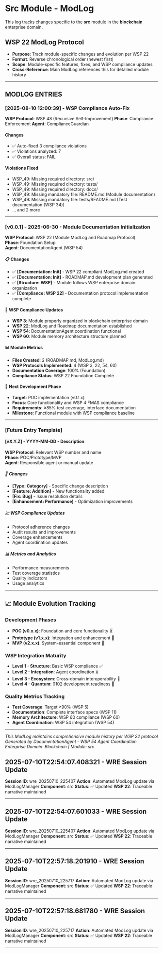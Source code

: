 # Src Module - ModLog

This log tracks changes specific to the **src** module in the **blockchain** enterprise domain.

## WSP 22 ModLog Protocol
- **Purpose**: Track module-specific changes and evolution per WSP 22
- **Format**: Reverse chronological order (newest first)
- **Scope**: Module-specific features, fixes, and WSP compliance updates
- **Cross-Reference**: Main ModLog references this for detailed module history

---

## MODLOG ENTRIES


### [2025-08-10 12:00:39] - WSP Compliance Auto-Fix
**WSP Protocol**: WSP 48 (Recursive Self-Improvement)
**Phase**: Compliance Enforcement
**Agent**: ComplianceGuardian

#### Changes
- ✅ Auto-fixed 3 compliance violations
- ✅ Violations analyzed: 7
- ✅ Overall status: FAIL

#### Violations Fixed
- WSP_49: Missing required directory: src/
- WSP_49: Missing required directory: tests/
- WSP_49: Missing required directory: docs/
- WSP_49: Missing mandatory file: README.md (Module documentation)
- WSP_49: Missing mandatory file: tests/README.md (Test documentation (WSP 34))
- ... and 2 more

---

### [v0.0.1] - 2025-06-30 - Module Documentation Initialization
**WSP Protocol**: WSP 22 (Module ModLog and Roadmap Protocol)  
**Phase**: Foundation Setup  
**Agent**: DocumentationAgent (WSP 54)

#### 📋 Changes
- ✅ **[Documentation: Init]** - WSP 22 compliant ModLog.md created
- ✅ **[Documentation: Init]** - ROADMAP.md development plan generated  
- ✅ **[Structure: WSP]** - Module follows WSP enterprise domain organization
- ✅ **[Compliance: WSP 22]** - Documentation protocol implementation complete

#### 🎯 WSP Compliance Updates
- **WSP 3**: Module properly organized in blockchain enterprise domain
- **WSP 22**: ModLog and Roadmap documentation established
- **WSP 54**: DocumentationAgent coordination functional
- **WSP 60**: Module memory architecture structure planned

#### 📊 Module Metrics
- **Files Created**: 2 (ROADMAP.md, ModLog.md)
- **WSP Protocols Implemented**: 4 (WSP 3, 22, 54, 60)
- **Documentation Coverage**: 100% (Foundation)
- **Compliance Status**: WSP 22 Foundation Complete

#### 🚀 Next Development Phase
- **Target**: POC implementation (v0.1.x)
- **Focus**: Core functionality and WSP 4 FMAS compliance
- **Requirements**: ≥85% test coverage, interface documentation
- **Milestone**: Functional module with WSP compliance baseline

---

### [Future Entry Template]

#### [vX.Y.Z] - YYYY-MM-DD - Description
**WSP Protocol**: Relevant WSP number and name  
**Phase**: POC/Prototype/MVP  
**Agent**: Responsible agent or manual update

##### 🔧 Changes
- **[Type: Category]** - Specific change description
- **[Feature: Addition]** - New functionality added
- **[Fix: Bug]** - Issue resolution details  
- **[Enhancement: Performance]** - Optimization improvements

##### 📈 WSP Compliance Updates
- Protocol adherence changes
- Audit results and improvements
- Coverage enhancements
- Agent coordination updates

##### 📊 Metrics and Analytics
- Performance measurements
- Test coverage statistics
- Quality indicators
- Usage analytics

---

## 📈 Module Evolution Tracking

### Development Phases
- **POC (v0.x.x)**: Foundation and core functionality ⏳
- **Prototype (v1.x.x)**: Integration and enhancement 🔮  
- **MVP (v2.x.x)**: System-essential component 🔮

### WSP Integration Maturity
- **Level 1 - Structure**: Basic WSP compliance ✅
- **Level 2 - Integration**: Agent coordination ⏳
- **Level 3 - Ecosystem**: Cross-domain interoperability 🔮
- **Level 4 - Quantum**: 0102 development readiness 🔮

### Quality Metrics Tracking
- **Test Coverage**: Target ≥90% (WSP 5)
- **Documentation**: Complete interface specs (WSP 11)
- **Memory Architecture**: WSP 60 compliance (WSP 60)
- **Agent Coordination**: WSP 54 integration (WSP 54)

---

*This ModLog maintains comprehensive module history per WSP 22 protocol*  
*Generated by DocumentationAgent - WSP 54 Agent Coordination*  
*Enterprise Domain: Blockchain | Module: src*

## 2025-07-10T22:54:07.408321 - WRE Session Update

**Session ID**: wre_20250710_225407
**Action**: Automated ModLog update via ModLogManager
**Component**: src
**Status**: ✅ Updated
**WSP 22**: Traceable narrative maintained

---

## 2025-07-10T22:54:07.601033 - WRE Session Update

**Session ID**: wre_20250710_225407
**Action**: Automated ModLog update via ModLogManager
**Component**: src
**Status**: ✅ Updated
**WSP 22**: Traceable narrative maintained

---

## 2025-07-10T22:57:18.201910 - WRE Session Update

**Session ID**: wre_20250710_225717
**Action**: Automated ModLog update via ModLogManager
**Component**: src
**Status**: ✅ Updated
**WSP 22**: Traceable narrative maintained

---

## 2025-07-10T22:57:18.681780 - WRE Session Update

**Session ID**: wre_20250710_225717
**Action**: Automated ModLog update via ModLogManager
**Component**: src
**Status**: ✅ Updated
**WSP 22**: Traceable narrative maintained

---
